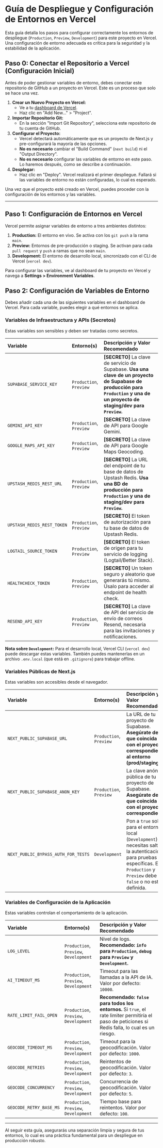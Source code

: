 # Guía de Despliegue y Configuración de Entornos en Vercel

Esta guía detalla los pasos para configurar correctamente los entornos de despliegue (`Production`, `Preview`, `Development`) para este proyecto en Vercel. Una configuración de entorno adecuada es crítica para la seguridad y la estabilidad de la aplicación.

## Paso 0: Conectar el Repositorio a Vercel (Configuración Inicial)

Antes de poder gestionar variables de entorno, debes conectar este repositorio de GitHub a un proyecto en Vercel. Este es un proceso que solo se hace una vez.

1.  **Crear un Nuevo Proyecto en Vercel:**
    - Ve a tu [dashboard de Vercel](https://vercel.com/dashboard).
    - Haz clic en "Add New..." > "Project".
2.  **Importar Repositorio Git:**
    - En la sección "Import Git Repository", selecciona este repositorio de tu cuenta de GitHub.
3.  **Configurar el Proyecto:**
    - Vercel detectará automáticamente que es un proyecto de Next.js y pre-configurará la mayoría de las opciones.
    - **No es necesario** cambiar el "Build Command" (`next build`) ni el "Output Directory".
    - **No es necesario** configurar las variables de entorno en este paso. Lo haremos después, como se describe a continuación.
4.  **Desplegar:**
    - Haz clic en "Deploy". Vercel realizará el primer despliegue. Fallará si las variables de entorno no están configuradas, lo cual es esperado.

Una vez que el proyecto esté creado en Vercel, puedes proceder con la configuración de los entornos y las variables.

---

## Paso 1: Configuración de Entornos en Vercel

Vercel permite asignar variables de entorno a tres ambientes distintos:

1.  **Production:** El entorno en vivo. Se activa con los `git push` a la rama `main`.
2.  **Preview:** Entornos de pre-producción o staging. Se activan para cada `pull request` y `push` a ramas que no sean `main`.
3.  **Development:** El entorno de desarrollo local, sincronizado con el CLI de Vercel (`vercel dev`).

Para configurar las variables, ve al dashboard de tu proyecto en Vercel y navega a **Settings > Environment Variables**.

## Paso 2: Configuración de Variables de Entorno

Debes añadir cada una de las siguientes variables en el dashboard de Vercel. Para cada variable, puedes elegir a qué entornos se aplica.

### Variables de Infraestructura y APIs (Secretos)

Estas variables son sensibles y deben ser tratadas como secretos.

| Variable | Entorno(s) | Descripción y Valor Recomendado |
| :--- | :--- | :--- |
| `SUPABASE_SERVICE_KEY` | `Production`, `Preview` | **[SECRETO]** La clave de servicio de Supabase. **Usa una clave de un proyecto de Supabase de producción para `Production` y una de un proyecto de staging/dev para `Preview`.** |
| `GEMINI_API_KEY` | `Production`, `Preview` | **[SECRETO]** La clave de API para Google Gemini. |
| `GOOGLE_MAPS_API_KEY` | `Production`, `Preview` | **[SECRETO]** La clave de API para Google Maps Geocoding. |
| `UPSTASH_REDIS_REST_URL` | `Production`, `Preview` | **[SECRETO]** La URL del endpoint de tu base de datos de Upstash Redis. **Usa una BD de producción para `Production` y una de staging/dev para `Preview`.** |
| `UPSTASH_REDIS_REST_TOKEN`| `Production`, `Preview` | **[SECRETO]** El token de autorización para tu base de datos de Upstash Redis. |
| `LOGTAIL_SOURCE_TOKEN` | `Production`, `Preview` | **[SECRETO]** El token de origen para tu servicio de logging (Logtail/Better Stack). |
| `HEALTHCHECK_TOKEN` | `Production`, `Preview` | **[SECRETO]** Un token seguro y aleatorio que generarás tú mismo. Úsalo para acceder al endpoint de health check. |
| `RESEND_API_KEY` | `Production`, `Preview` | **[SECRETO]** La clave de API del servicio de envío de correos Resend, necesaria para las invitaciones y notificaciones. |

**Nota sobre `Development`:** Para el desarrollo local, Vercel CLI (`vercel dev`) puede descargar estas variables. También puedes mantenerlas en un archivo `.env.local` (que está en `.gitignore`) para trabajar offline.

### Variables Públicas de Next.js

Estas variables son accesibles desde el navegador.

| Variable | Entorno(s) | Descripción y Valor Recomendado |
| :--- | :--- | :--- |
| `NEXT_PUBLIC_SUPABASE_URL` | `Production`, `Preview` | La URL de tu proyecto de Supabase. **Asegúrate de que coincida con el proyecto correspondiente al entorno (prod/staging).** |
| `NEXT_PUBLIC_SUPABASE_ANON_KEY` | `Production`, `Preview` | La clave anónima pública de tu proyecto de Supabase. **Asegúrate de que coincida con el proyecto correspondiente.** |
| `NEXT_PUBLIC_BYPASS_AUTH_FOR_TESTS` | `Development` | Pon a `true` solo para el entorno local (`Development`) si necesitas saltarte la autenticación para pruebas específicas. En `Production` y `Preview` debe ser `false` o no estar definida. |

### Variables de Configuración de la Aplicación

Estas variables controlan el comportamiento de la aplicación.

| Variable | Entorno(s) | Descripción y Valor Recomendado |
| :--- | :--- | :--- |
| `LOG_LEVEL` | `Production`, `Preview`, `Development` | Nivel de logs. **Recomendado: `info` para `Production`, `debug` para `Preview` y `Development`.** |
| `AI_TIMEOUT_MS` | `Production`, `Preview`, `Development` | Timeout para las llamadas a la API de IA. Valor por defecto: `10000`. |
| `RATE_LIMIT_FAIL_OPEN` | `Production`, `Preview`, `Development` | **Recomendado: `false` para todos los entornos.** Si `true`, el rate limiter permitiría el paso de peticiones si Redis falla, lo cual es un riesgo. |
| `GEOCODE_TIMEOUT_MS` | `Production`, `Preview`, `Development` | Timeout para la geocodificación. Valor por defecto: `1000`. |
| `GEOCODE_RETRIES` | `Production`, `Preview`, `Development` | Reintentos de geocodificación. Valor por defecto: `3`. |
| `GEOCODE_CONCURRENCY` | `Production`, `Preview`, `Development` | Concurrencia de geocodificación. Valor por defecto: `5`. |
| `GEOCODE_RETRY_BASE_MS` | `Production`, `Preview`, `Development` | Tiempo base para reintentos. Valor por defecto: `100`. |

---

Al seguir esta guía, asegurarás una separación limpia y segura de tus entornos, lo cual es una práctica fundamental para un despliegue en producción robusto.
